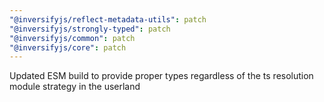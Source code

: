 ```yaml
---
"@inversifyjs/reflect-metadata-utils": patch
"@inversifyjs/strongly-typed": patch
"@inversifyjs/common": patch
"@inversifyjs/core": patch
---
```


Updated ESM build to provide proper types regardless of the ts resolution module strategy in the userland
